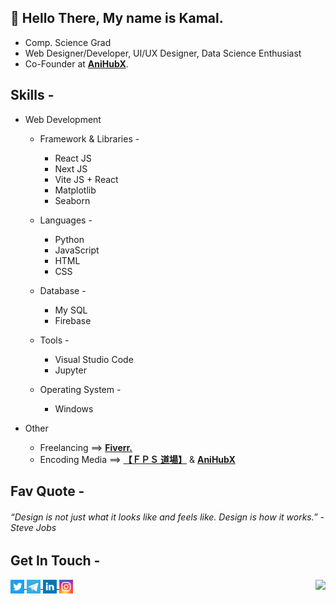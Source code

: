 ## :wave: Hello There, My name is Kamal.
+ Comp. Science Grad
+ Web Designer/Developer, UI/UX Designer, Data Science Enthusiast
+ Co-Founder at **[AniHubX](https://github.com/AniHubX)**.

## Skills - 
+ Web Development 
  -  Framework & Libraries -
     - React JS
     - Next JS
     - Vite JS + React
     - Matplotlib
     - Seaborn
       
  - Languages -
    - Python
    - JavaScript 
    - HTML
    - CSS
      
  - Database -
    - My SQL
    - Firebase
      
  - Tools -
    - Visual Studio Code
    - Jupyter
      
  - Operating System -
    - Windows
    
+ Other
  - Freelancing ==> **[Fiverr.](https://www.fiverr.com/kamal_rai1?public_mode=true)**
  - Encoding Media ==> **[【ＦＰＳ 道場】](https://fpsdojo.github.io/)** &  **[AniHubX](https://anihubx.github.io/)**

## Fav Quote -
###### “Design is not just what it looks like and feels like. Design is how it works.” - Steve Jobs

## Get In Touch - 
<a href="https://twitter.com/0rekiHoutaro1">
  <img align="center" width="22px" style="text-decoration:none" src="https://raw.githubusercontent.com/edent/SuperTinyIcons/master/images/svg/twitter.svg" />
</a>
<a href="https://t.me/sad_sensei">
  <img align="center" width="22px" style="text-decoration:none" src="https://raw.githubusercontent.com/edent/SuperTinyIcons/master/images/svg/telegram.svg" />
</a>
<a href="https://www.linkedin.com/in/kamal-rai-3a044b22a">
  <img align="center" width="22px" style="text-decoration:none" src="https://raw.githubusercontent.com/edent/SuperTinyIcons/master/images/svg/linkedin.svg" />
</a> 
<a href="https://www.instagram.com/demsigner/?next=%2F">
  <img align="center" width="22px" style="text-decoration:none" src="https://raw.githubusercontent.com/edent/SuperTinyIcons/master/images/svg/instagram.svg" />
</a> 
<a href="https://www.linkedin.com/in/kamal-rai-3a044b22a">
  <img src="https://komarev.com/ghpvc/?username=Tomioka-Giyuu&style=flat-square" align="right"/>
</a>
